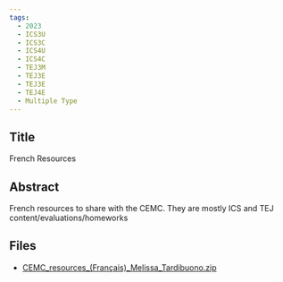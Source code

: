 ```yaml
---
tags:
  - 2023
  - ICS3U
  - ICS3C
  - ICS4U
  - ICS4C
  - TEJ3M
  - TEJ3E
  - TEJ3E
  - TEJ4E
  - Multiple Type
---
```

    
## Title

French Resources

## Abstract

French resources to share with the CEMC. They are mostly ICS and TEJ content/evaluations/homeworks

## Files

- [CEMC_resources_(Franc&#807;ais)_Melissa_Tardibuono.zip](resources/2023/Melissa_Tardibuono/CEMC_resources_(Franc&#807;ais)_Melissa_Tardibuono.zip)
